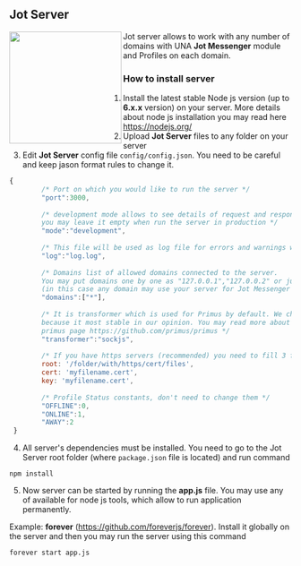 ## Jot Server


<img src="https://user-images.githubusercontent.com/22210428/27618960-af79900e-5c02-11e7-916f-e56725ff3d13.png" width="200" align="left">

Jot server allows to work with any number of domains with UNA **Jot Messenger** module and Profiles on each domain.

### How to install server

1. Install the latest stable Node js version (up to **6.x.x** version) on your server. More details about node js installation you may read here https://nodejs.org/
2. Upload **Jot Server** files to any folder on your server
3. Edit **Jot Server** config file ```config/config.json```. You need to be careful and keep jason format rules to change it.

```js
{
        /* Port on which you would like to run the server */
        "port":3000,
       
        /* development mode allows to see details of request and response in real time when server is running,
        you may leave it empty when run the server in production */
        "mode":"development",
       
        /* This file will be used as log file for errors and warnings which may occur */
        "log":"log.log",
       
        /* Domains list of allowed domains connected to the server.
        You may put domains one by one as "127.0.0.1","127.0.0.2" or just use "*"
        (in this case any domain may use your server for Jot Messenger module) */
        "domains":["*"],
       
        /* It is transformer which is used for Primus by default. We chosen sockjs,
        because it most stable in our opinion. You may read more about transformers on
        primus page https://github.com/primus/primus */
        "transformer":"sockjs",
       
        /* If you have https servers (recommended) you need to fill 3 fields below */
        root: '/folder/with/https/cert/files',
        cert: 'myfilename.cert',
        key: 'myfilename.cert',
       
        /* Profile Status constants, don't need to change them */
        "OFFLINE":0,
        "ONLINE":1,       
        "AWAY":2
 }
 ```
 4. All server's dependencies must be installed. You need to go to the Jot Server root folder (where ```package.json``` file is located)
 and run command
 
 ```npm install```
 
 5. Now server can be started by running the **app.js** file.
 You may use any of available for node js tools, which allow to run application permanently.
 
 Example: **forever** (https://github.com/foreverjs/forever).
 Install it globally on the server and then you may run the server using this command
 
 ```forever start app.js```
